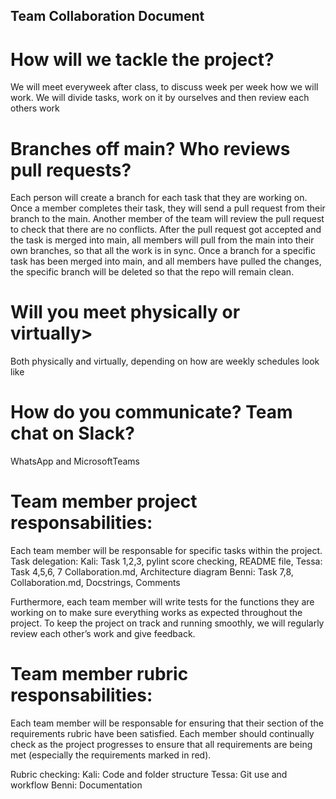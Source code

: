## Team Collaboration Document

# How will we tackle the project? 

We will meet everyweek after class, to discuss week per week how we will work. We will divide tasks, work on it by ourselves and then review each others work 

# Branches off main? Who reviews pull requests? 

Each person will create a branch for each task that they are working on. Once a member completes their task, they will send a pull request from their branch to the main. Another member of the team will review the pull request to check that there are no conflicts. After the pull request got accepted and the task is merged into main, all members will pull from the main into their own branches, so that all the work is in sync. Once a branch for a specific task has been merged into main, and all members have pulled the changes, the specific branch will be deleted so that the repo will remain clean.

# Will you meet physically or virtually> 

Both physically and virtually, depending on how are weekly schedules look like

# How do you communicate? Team chat on Slack? 

WhatsApp and MicrosoftTeams

# Team member project responsabilities:
Each team member will be responsable for specific tasks within the project. 
Task delegation:
Kali: Task 1,2,3, pylint score checking, README file,
Tessa: Task 4,5,6, 7 Collaboration.md, Architecture diagram
Benni: Task 7,8, Collaboration.md, Docstrings, Comments

Furthermore, each team member will write tests for the functions they are working on to make sure everything works as expected throughout the project. To keep the project on track and running smoothly, we will regularly review each other’s work and give feedback.

# Team member rubric responsabilities:
Each team member will be responsable for ensuring that their section of the requirements rubric have been satisfied.
Each member should continually check as the project progresses to ensure that all requirements are being met (especially the requirements marked in red).

Rubric checking:
Kali: Code and folder structure
Tessa: Git use and workflow 
Benni: Documentation 


